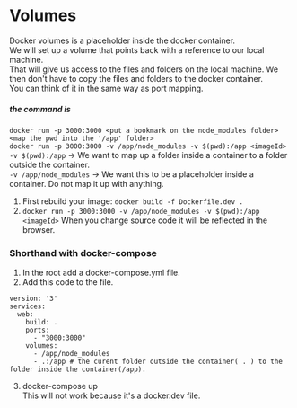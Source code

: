 # Volumes
Docker volumes is a placeholder inside the docker container.  
We will set up a volume that points back with a reference to our local machine.  
That will give us access to the files and folders on the local machine. 
We then don't have to copy the files and folders to the docker container.  
You can think of it in the same way as port mapping.  
##### the command is
```docker run -p 3000:3000 <put a bookmark on the node_modules folder> <map the pwd into the '/app' folder>```  
```docker run -p 3000:3000 -v /app/node_modules -v $(pwd):/app <imageId>```
```-v $(pwd):/app``` -> We want to map up a folder inside a container to a folder outside the container.  
```-v /app/node_modules``` -> We want this to be a placeholder inside a container. Do not map it up with anything.  

1. First rebuild your image: ```docker build -f Dockerfile.dev .```
2. ```docker run -p 3000:3000 -v /app/node_modules -v $(pwd):/app <imageId>```
When you change source code it will be reflected in the browser.  
### Shorthand with docker-compose
1. In the root add a docker-compose.yml file.  
2. Add this code to the file.  
```
version: '3'
services: 
  web:
    build: .
    ports: 
      - "3000:3000"
    volumes: 
      - /app/node_modules
      - .:/app # the curent folder outside the container( . ) to the folder inside the container(/app).
```
3. docker-compose up  
This will not work because it's a docker.dev file.  

